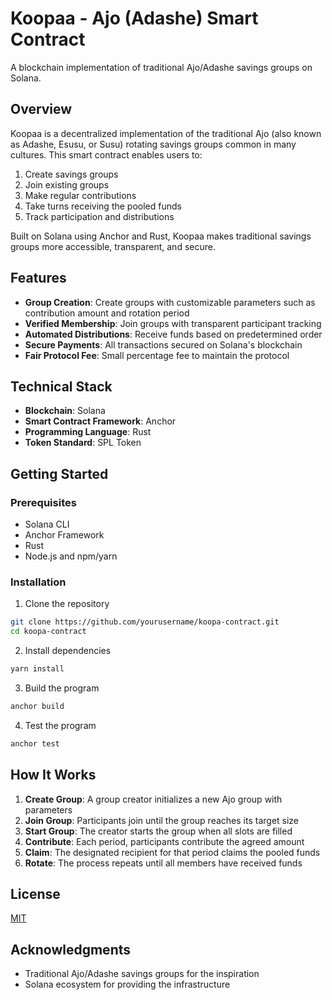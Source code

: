 # Koopaa - Ajo (Adashe) Smart Contract

A blockchain implementation of traditional Ajo/Adashe savings groups on Solana.

## Overview

Koopaa is a decentralized implementation of the traditional Ajo (also known as Adashe, Esusu, or Susu) rotating savings groups common in many cultures. This smart contract enables users to:

1. Create savings groups
2. Join existing groups
3. Make regular contributions
4. Take turns receiving the pooled funds
5. Track participation and distributions

Built on Solana using Anchor and Rust, Koopaa makes traditional savings groups more accessible, transparent, and secure.

## Features

- **Group Creation**: Create groups with customizable parameters such as contribution amount and rotation period
- **Verified Membership**: Join groups with transparent participant tracking
- **Automated Distributions**: Receive funds based on predetermined order
- **Secure Payments**: All transactions secured on Solana's blockchain
- **Fair Protocol Fee**: Small percentage fee to maintain the protocol

## Technical Stack

- **Blockchain**: Solana
- **Smart Contract Framework**: Anchor
- **Programming Language**: Rust
- **Token Standard**: SPL Token

## Getting Started

### Prerequisites

- Solana CLI
- Anchor Framework
- Rust
- Node.js and npm/yarn

### Installation

1. Clone the repository

```bash
git clone https://github.com/yourusername/koopa-contract.git
cd koopa-contract
```

2. Install dependencies

```bash
yarn install
```

3. Build the program

```bash
anchor build
```

4. Test the program

```bash
anchor test
```

## How It Works

1. **Create Group**: A group creator initializes a new Ajo group with parameters
2. **Join Group**: Participants join until the group reaches its target size
3. **Start Group**: The creator starts the group when all slots are filled
4. **Contribute**: Each period, participants contribute the agreed amount
5. **Claim**: The designated recipient for that period claims the pooled funds
6. **Rotate**: The process repeats until all members have received funds

## License

[MIT](LICENSE)

## Acknowledgments

- Traditional Ajo/Adashe savings groups for the inspiration
- Solana ecosystem for providing the infrastructure

